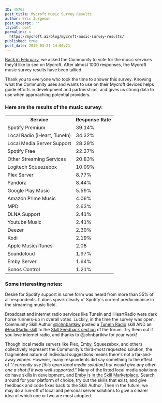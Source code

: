```yaml
---
ID: 45763
post_title: Mycroft Music Survey Results
author: Eric Jurgeson
post_excerpt: ""
layout: post
permalink: >
  https://mycroft.ai/blog/mycroft-music-survey-results/
published: true
post_date: 2019-03-21 14:00:21
---
```

<a href="https://mycroft.ai/blog/music-for-mycroft-what-does-the-commuinty-want/" target="_blank" rel="noopener noreferrer">Back in February</a>, we asked the Community to vote for the music services they’d like to see on Mycroft. After almost 1000 responses, the Mycroft music survey results have been tallied.

Thank you to everyone who took the time to answer this survey. Knowing what the Community uses and wants to use on their Mycroft devices helps guide efforts in development and partnerships, and gives us strong data to use when approaching potential providers.
<h3>Here are the results of the music survey:</h3>
<table id="results">
<tbody>
<tr>
<th>Service</th>
<th>Response Rate</th>
</tr>
<tr>
<td>Spotify Premium</td>
<td>39.14%</td>
</tr>
<tr>
<td>Local Radio (iHeart, TuneIn)</td>
<td>34.32%</td>
</tr>
<tr>
<td>Local Media Server Support</td>
<td>28.29%</td>
</tr>
<tr>
<td>Spotify Free</td>
<td>22.37%</td>
</tr>
<tr>
<td>Other Streaming Services</td>
<td>20.83%</td>
</tr>
<tr>
<td>Logitech Squeezebox</td>
<td>10.09%</td>
</tr>
<tr>
<td>Plex Server</td>
<td>8.77%</td>
</tr>
<tr>
<td>Pandora</td>
<td>8.44%</td>
</tr>
<tr>
<td>Google Play Music</td>
<td>5.59%</td>
</tr>
<tr>
<td>Amazon Prime Music</td>
<td>4.06%</td>
</tr>
<tr>
<td>MPD</td>
<td>2.63%</td>
</tr>
<tr>
<td>DLNA Support</td>
<td>2.41%</td>
</tr>
<tr>
<td>Youtube Music</td>
<td>2.41%</td>
</tr>
<tr>
<td>Deezer</td>
<td>2.30%</td>
</tr>
<tr>
<td>Kodi</td>
<td>2.19%</td>
</tr>
<tr>
<td>Apple Music/iTunes</td>
<td>2.08</td>
</tr>
<tr>
<td>Soundcloud</td>
<td>1.97%</td>
</tr>
<tr>
<td>Emby Server</td>
<td>1.64%</td>
</tr>
<tr>
<td>Sonos Control</td>
<td>1.21%</td>
</tr>
</tbody>
</table>
<h3>Some interesting notes:</h3>
Desire for Spotify support in some form was heard from more than 55% of all respondents. It does speak clearly of Spotify's current predominance in the streaming music field.

Broadcast and internet radio services like TuneIn and iHeartRadio were dark horse runners-up in overall votes. Luckily, in the time the survey was open, Community Skill Author <a href="https://github.com/johnbartkiw" target="_blank" rel="noopener noreferrer">@johnbartkiw</a> posted a <a href="https://github.com/johnbartkiw/mycroft-skill-tunein" target="_blank" rel="noopener noreferrer">TuneIn Radio</a> skill AND an <a href="https://github.com/johnbartkiw/mycroft-skill-iheartradio" target="_blank" rel="noopener noreferrer">iHeartRadio skill</a> to the <a href="https://community.mycroft.ai/c/skill-feedback" target="_blank" rel="noopener noreferrer">Skill Feedback section</a> of the forum. Try them out if you love internet radio, and thanks to @johnbartkiw for your work!

Though local media servers like Plex, Emby, Squeezebox, and others collectively represent the Community's third-most requested solution, the fragmented nature of individual suggestions means there's not a far-and-away winner. However, many respondents did say something to the effect of "<em>I currently use [this open local media solution] but would give any other one a shot if it was well supported.</em>" Many of the listed local media solutions do have skills in development, and <a href="https://market.mycroft.ai/skill/emby" target="_blank" rel="noopener noreferrer">Emby is in the Skill Marketplace</a>. Search around for your platform of choice, try out the skills that exist, and give feedback and code fixes back to the Skill Author. Then in the future, we may do a run-off of local and personal server solutions to give a clearer idea of which one or two are most adopted.